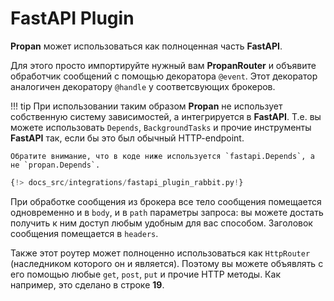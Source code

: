 # **FastAPI** Plugin

**Propan** может использоваться как полноценная часть **FastAPI**.

Для этого просто импортируйте нужный вам **PropanRouter** и объявите обработчик сообщений
с помощью декоратора `@event`. Этот декоратор аналогичен декоратору `@handle` у соответсвующих брокеров.

!!! tip
    При использовании таким образом **Propan** не использует собственную систему зависимостей, а интегрируется в **FastAPI**.
    Т.е. вы можете использовать `Depends`, `BackgroundTasks` и прочие инструменты **FastAPI** так, если бы это был обычный HTTP-endpoint.

    Обратите внимание, что в коде ниже используется `fastapi.Depends`, а не `propan.Depends`.

```python linenums="1" hl_lines="1 7 15 19 23"
{!> docs_src/integrations/fastapi_plugin_rabbit.py!}
```

При обработке сообщения из брокера все тело сообщения помещается одновременно и в `body`, и в `path` параметры запроса: вы можете достать получить к ним доступ
любым удобным для вас способом. Заголовок сообщения помещается в `headers`.

Также этот роутер может полноценно использоваться как `HttpRouter` (наследником которого он и является). Поэтому вы можете
объявлять с его помощью любые `get`, `post`, `put` и прочие HTTP методы. Как например, это сделано в строке **19**.

